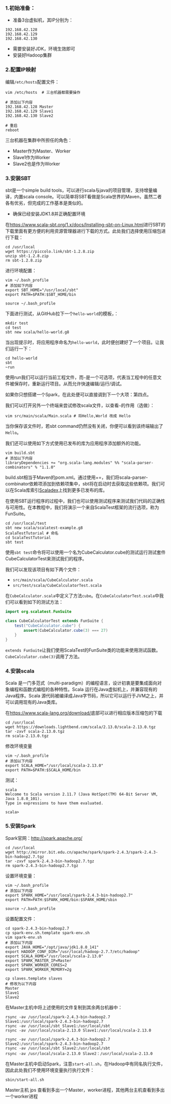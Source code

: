### 1.初始准备：

- 准备3台虚拟机，其IP分别为：

```
192.168.42.128
192.168.42.129
192.168.42.130
```

- 需要安装好JDK，环境生效即可
- 安装好Hadoop集群

### 2.配置IP映射

编辑`/etc/hosts`配置文件：

```shell
vim /etc/hosts  # 三台机器都需要操作

# 添加以下内容
192.168.42.128 Master
192.168.42.129 Slave1
192.168.42.130 Slave2

# 重启
reboot
```

三台机器在集群中所担任的角色：

- Master作为Master、Worker
- Slave1作为Worker
- Slave2也是作为Worker

### 3.安装SBT

sbt是一个simple build tools，可以进行scala与java的项目管理，支持增量编译，内置scala console。可以简单将SBT看做是Scala世界的Maven，虽然二者各有优劣，但完成的工作基本是类似的。

- 确保已经安装JDK1.8并正确配置环境

在<https://www.scala-sbt.org/1.x/docs/Installing-sbt-on-Linux.html>进行SBT的下载里面有更方便的利用资源管理器进行下载的方式。此处我们选择使用压缩包进行下载：

```shell
cd /usr/local
wget https://piccolo.link/sbt-1.2.8.zip
unzip sbt-1.2.8.zip
rm sbt-1.2.8.zip
```

进行环境配置：

```vim
vim ~/.bash_profile
# 添加如下内容
export SBT_HOME="/usr/local/sbt"
export PATH=$PATH:$SBT_HOME/bin

source ~/.bash_profile
```

下面进行测试，从GitHub拉下一个`hello-world`的模板，：

```shell
mkdir test
cd test
sbt new scala/hello-world.g8
```

当出现提示时，将应用程序命名为`hello-world`，此时便创建好了一个项目。让我们运行一下：

```shell
cd hello-world
sbt
~run
```

使用run我们可以运行当前工程文件，而`~`是一个可选项，代表当工程中的任意文件被保存时，重新运行项目。从而允许快速编辑/运行/调试。

如果你只想搭建一个Spark，在此处便可以直接调到下一个大项：第四点。

我们可以打开另外一个终端来尝试修改scala文件，以查看`~`的作用（选做）：

```shell
vim src/main/scala/Main.scala # 将Hello,World 改成 Hello 
```

当你保存该文件时，若sbt command仍然没有关闭，你便可以看到该终端输出了`Hello`。

我们还可以使用如下方式使用已发布的库为应用程序添加额外的功能。

```shell
vim build.sbt
# 添加以下内容
libraryDependencies += "org.scala-lang.modules" %% "scala-parser-combinators" % "1.1.0"
```

build.sbt相当于Maven的pom.xml。通过使用+=，我们将scala-parser-combinator依赖项添加到依赖项集中，sbt将在启动时去获取这些依赖项。我们可以在Scala库索引[Scaladex](https://index.scala-lang.org/)上找到更多已发布的库。

在使用SBT运行程序的过程中，我们也可以使用测试程序来测试我们代码的正确性与可用性。在本教程中，我们将演示一个来自ScalaTest框架的流行选项，称为FunSuite。

```shell
cd /usr/local/test
sbt new scala/scalatest-example.g8
ScalaTestTutorial # 命名
cd ScalaTestTutorial
sbt test
```

使用`sbt test`命令将可以使用一个名为CubeCalculator.cube的测试运行测试套件CubeCalculatorTest来测试我们的程序。

我们可以发现该项目有如下两个文件：

- `src/main/scala/CubeCalculator.scala`
- `src/test/scala/CubeCalculatorTest.scala`

在`CubeCalculator.scala`中定义了方法`cube`。在`CubeCalculatorTest.scala`中我们可以看到如下的测试方法：

```java
import org.scalatest.FunSuite

class CubeCalculatorTest extends FunSuite {
	test("CubeCalculator.cube") {
		assert(CubeCalculator.cube(3) === 27)
	}
}
```

`extends FunSuite`让我们使用ScalaTest的FunSuite类的功能来使用测试函数。`CubeCalculator.cube(3)`调用了方法。

### 4.安装scala

 Scala 是一门多范式（multi-paradigm）的编程语言，设计初衷是要集成面向对象编程和函数式编程的各种特性。Scala 运行在Java虚拟机上，并兼容现有的Java程序。Scala 源代码被编译成Java字节码，所以它可以运行于JVM之上，并可以调用现有的Java类库。

在<https://www.scala-lang.org/download/>底部可以进行相应版本压缩包的下载

```shell
cd /usr/local
wget https://downloads.lightbend.com/scala/2.13.0/scala-2.13.0.tgz
tar -zxvf scala-2.13.0.tgz
rm scala-2.13.0.tgz
```

修改环境变量

```shell
vim ~/.bash_profile
# 添加以下内容
export SCALA_HOME="/usr/local/scala-2.13.0"
export PATH=$PATH:$SCALA_HOME/bin
```

测试：

```shell
scala
Welcome to Scala version 2.11.7 (Java HotSpot(TM) 64-Bit Server VM, Java 1.8.0_101).
Type in expressions to have them evaluated.

scala>
```

### 5.安装Spark

Spark官网：<http://spark.apache.org/>

```shell
cd /usr/local
wget http://mirror.bit.edu.cn/apache/spark/spark-2.4.3/spark-2.4.3-bin-hadoop2.7.tgz
tar -zxvf spark-2.4.3-bin-hadoop2.7.tgz
rm spark-2.4.3-bin-hadoop2.7.tgz
```

设置环境变量：

```shell
vim ~/.bash_profile
# 添加以下内容
export SPARK_HOME="/usr/local/spark-2.4.3-bin-hadoop2.7"
export PATH=PATH:$SPARK_HOME/bin:$SPARK_HOME/sbin

source ~/.bash_profile
```

设置配置文件：

```shell
cd spark-2.4.3-bin-hadoop2.7
cp spark-env.sh.template spark-env.sh
vim spark-env.sh
# 添加以下内容
export JAVA_HOME="/opt/java/jdk1.8.0_141"
export HADOOP_CONF_DIR="/usr/local/hadoop-2.7.7/etc/hadoop"
export SCALA_HOME="/usr/local/scala-2.13.0"
export SPARK_MASTER_IP=Master
export SPARK_WORKER_CORES=2
export SPARK_WORKER_MEMORY=2g

cp slaves.template slaves
# 修改为以下内容
Master
Slave1
Slave2
```

在Master主机中将上述使用的文件复制到其余两台机器中：

```shell
rsync -av /usr/local/spark-2.4.3-bin-hadoop2.7 Slave1:/usr/local/spark-2.4.3-bin-hadoop2.7
rsync -av /usr/local/sbt Slave1:/usr/local/sbt
rsync -av /usr/local/scala-2.13.0 Slave1:/usr/local/scala-2.13.0

rsync -av /usr/local/spark-2.4.3-bin-hadoop2.7 Slave2:/usr/local/spark-2.4.3-bin-hadoop2.7
rsync -av /usr/local/sbt Slave2:/usr/local/sbt
rsync -av /usr/local/scala-2.13.0 Slave2：/usr/local/scala-2.13.0
```

在Master主机中启动Spark，注意`start-all.sh`，在Hadoop中有同名执行文件，因此此处我们不使用环境变量执行执行文件：

```shell
sbin/start-all.sh
```

Master主机 jps 查看到多出一个Master，worker进程，其他两台主机查看到多出一个worker进程